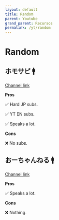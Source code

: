 ```yaml
---
layout: default
title: Random
parent: Youtube
grand_parent: Recursos
permalink: /yt/random
---
```


# Random

## ホモサピ 🚹

[Channel link](https://www.youtube.com/@homosapi)

**Pros**

✅ Hard JP subs.

✅ YT EN subs.

✅ Speaks a lot.

**Cons**

❌ No subs.

## おーちゃんねる 🚹

[Channel link](https://www.youtube.com/@Ohchan_ch)

**Pros**

✅ Speaks a lot.

**Cons**

❌ Nothing.
